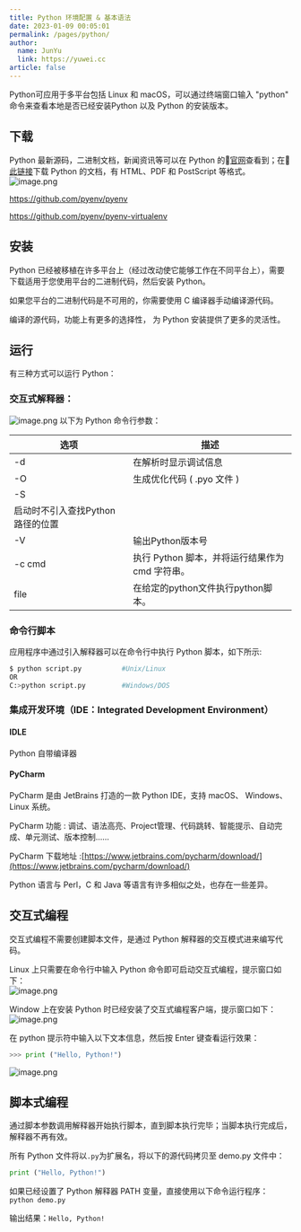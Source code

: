 ```yaml
---
title: Python 环境配置 & 基本语法
date: 2023-01-09 00:05:01
permalink: /pages/python/
author: 
  name: JunYu
  link: https://yuwei.cc
article: false
---
```

Python可应用于多平台包括 Linux 和 macOS，可以通过终端窗口输入 "python" 命令来查看本地是否已经安装Python 以及 Python 的安装版本。
## 下载
Python 最新源码，二进制文档，新闻资讯等可以在 Python 的🔗[官网](https://www.python.org/)查看到；在🔗[此链接](https://www.python.org/doc/)下载 Python 的文档，有 HTML、PDF 和 PostScript 等格式。  
![image.png](https://f.pz.al/pzal/2023/01/13/947354a56f30a.png)

https://github.com/pyenv/pyenv

https://github.com/pyenv/pyenv-virtualenv
## 安装
Python 已经被移植在许多平台上（经过改动使它能够工作在不同平台上），需要下载适用于您使用平台的二进制代码，然后安装 Python。

如果您平台的二进制代码是不可用的，你需要使用 C 编译器手动编译源代码。

编译的源代码，功能上有更多的选择性， 为 Python 安装提供了更多的灵活性。

## 运行
有三种方式可以运行 Python：
### 交互式解释器：
![image.png](https://f.pz.al/pzal/2023/01/13/786b8cd67f79f.png)
以下为 Python 命令行参数：

| 选项 | 描述 |
| --- | --- |
| -d | 在解析时显示调试信息 |
| -O | 生成优化代码 ( .pyo 文件 ) |
| -S
 | 启动时不引入查找Python路径的位置 |
| -V | 输出Python版本号 |
| -c cmd	 | 执行 Python 脚本，并将运行结果作为 cmd 字符串。 |
| file	 | 在给定的python文件执行python脚本。 |

### 命令行脚本
应用程序中通过引入解释器可以在命令行中执行 Python 脚本，如下所示:
```bash
$ python script.py			#Unix/Linux
OR
C:>python script.py			#Windows/DOS
```
### 集成开发环境（IDE：Integrated Development Environment）
#### IDLE
Python 自带编译器
#### PyCharm
PyCharm 是由 JetBrains 打造的一款 Python IDE，支持 macOS、 Windows、 Linux 系统。

PyCharm 功能 : 调试、语法高亮、Project管理、代码跳转、智能提示、自动完成、单元测试、版本控制……

PyCharm 下载地址 :[https://www.jetbrains.com/pycharm/download/](https://www.jetbrains.com/pycharm/download/)

Python 语言与 Perl，C 和 Java 等语言有许多相似之处，也存在一些差异。
## 交互式编程
交互式编程不需要创建脚本文件，是通过 Python 解释器的交互模式进来编写代码。

Linux 上只需要在命令行中输入 Python 命令即可启动交互式编程，提示窗口如下：  
![image.png](https://f.pz.al/pzal/2023/01/13/38dcb2a250524.png)

Window 上在安装 Python 时已经安装了交互式编程客户端，提示窗口如下：  
![image.png](https://f.pz.al/pzal/2023/01/13/6cc686a14ba79.png)

在 python 提示符中输入以下文本信息，然后按 Enter 键查看运行效果：
```python
>>> print ("Hello, Python!")
```
![image.png](https://f.pz.al/pzal/2023/01/13/d6e8c2680b679.png)
## 脚本式编程
通过脚本参数调用解释器开始执行脚本，直到脚本执行完毕；当脚本执行完成后，解释器不再有效。

所有 Python 文件将以`.py`为扩展名，将以下的源代码拷贝至 demo.py 文件中：
```python
print ("Hello, Python!")
```
如果已经设置了 Python 解释器 PATH 变量，直接使用以下命令运行程序：`python demo.py`

输出结果：`Hello, Python!`